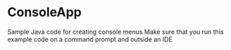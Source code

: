 # ConsoleApp
Sample Java code for creating console menus
Make sure that you run this example code on a command prompt and outside an IDE
